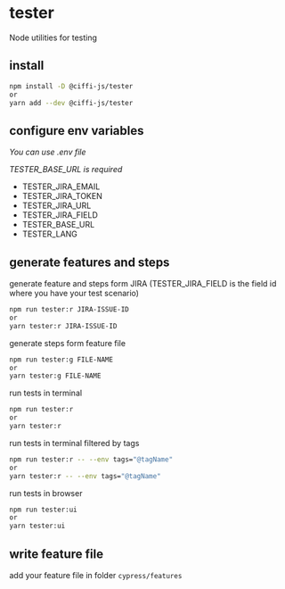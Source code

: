 # tester

Node utilities for testing

## install

```bash
npm install -D @ciffi-js/tester
or
yarn add --dev @ciffi-js/tester
```

## configure env variables

_You can use .env file_

_TESTER_BASE_URL is required_

- TESTER_JIRA_EMAIL
- TESTER_JIRA_TOKEN
- TESTER_JIRA_URL
- TESTER_JIRA_FIELD
- TESTER_BASE_URL
- TESTER_LANG

## generate features and steps

generate feature and steps form JIRA (TESTER_JIRA_FIELD is the field id where you have your test scenario)

```bash
npm run tester:r JIRA-ISSUE-ID
or
yarn tester:r JIRA-ISSUE-ID
```

generate steps form feature file

```bash
npm run tester:g FILE-NAME
or
yarn tester:g FILE-NAME
```

run tests in terminal

```bash
npm run tester:r
or
yarn tester:r
```

run tests in terminal filtered by tags

```bash
npm run tester:r -- --env tags="@tagName"
or
yarn tester:r -- --env tags="@tagName"
```

run tests in browser

```bash
npm run tester:ui
or
yarn tester:ui
```

## write feature file

add your feature file in folder `cypress/features`

